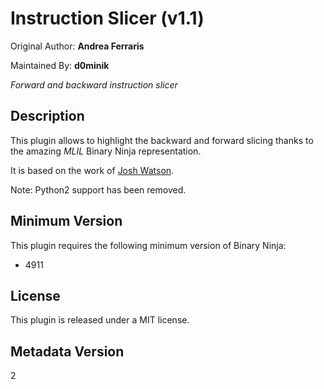 # Instruction Slicer (v1.1)

Original Author: **Andrea Ferraris**

Maintained By: **d0minik**

_Forward and backward instruction slicer_

## Description

This plugin allows to highlight the backward and forward slicing thanks to the amazing _MLIL_ Binary Ninja representation.

It is based on the work of [Josh Watson](https://gist.github.com/joshwatson/f28b7a2d3356a0ed39823aaea66b50d0).

Note: Python2 support has been removed.

## Minimum Version

This plugin requires the following minimum version of Binary Ninja:

 * 4911

## License

This plugin is released under a MIT license.

## Metadata Version

2
